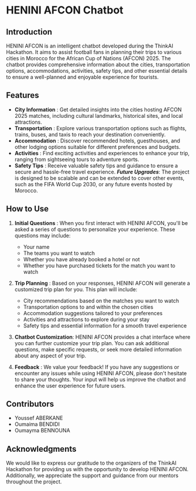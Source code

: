 # HENINI AFCON Chatbot

## Introduction

HENINI AFCON is an intelligent chatbot developed during the ThinkAI Hackathon. It aims to assist football fans in planning their trips to various cities in Morocco for the African Cup of Nations (AFCON) 2025. The chatbot provides comprehensive information about the cities, transportation options, accommodations, activities, safety tips, and other essential details to ensure a well-planned and enjoyable experience for tourists.

## Features

+ **City Information** : Get detailed insights into the cities hosting AFCON 2025 matches, including cultural landmarks, historical sites, and local attractions.
+ **Transportation** : Explore various transportation options such as flights, trains, buses, and taxis to reach your destination conveniently.
+ **Accommodation** : Discover recommended hotels, guesthouses, and other lodging options suitable for different preferences and budgets.
+ **Activities** : Find exciting activities and experiences to enhance your trip, ranging from sightseeing tours to adventure sports.
+ **Safety Tips** : Receive valuable safety tips and guidance to ensure a secure and hassle-free travel experience.
***Future Upgrades***: The project is designed to be scalable and can be extended to cover other events, such as the FIFA World Cup 2030, or any future events hosted by Morocco.

## How to Use

1. **Initial Questions** : When you first interact with HENINI AFCON, you'll be asked a series of questions to personalize your experience. These questions may include:

    * Your name
    * The teams you want to watch
    * Whether you have already booked a hotel or not
    * Whether you have purchased tickets for the match you want to watch

3. **Trip Planning** : Based on your responses, HENINI AFCON will generate a customized trip plan for you. This plan will include:

      * City recommendations based on the matches you want to watch
      * Transportation options to and within the chosen cities
      * Accommodation suggestions tailored to your preferences
      * Activities and attractions to explore during your stay
      * Safety tips and essential information for a smooth travel experience

4. **Chatbot Customization**: HENINI AFCON provides a chat interface where you can further customize your trip plan. You can ask additional questions, make specific requests, or seek more detailed information about any aspect of your trip.

5. **Feedback** : We value your feedback! If you have any suggestions or encounter any issues while using HENINI AFCON, please don't hesitate to share your thoughts. Your input will help us improve the chatbot and enhance the user experience for future users.

## Contributors 
* Youssef ABERKANE
* Oumaima BENDIDI
* Oumayma BENNOUNA


## Acknowledgments
We would like to express our gratitude to the organizers of the ThinkAI Hackathon for providing us with the opportunity to develop HENINI AFCON. Additionally, we appreciate the support and guidance from our mentors throughout the project.
